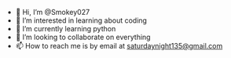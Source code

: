 - 👋 Hi, I’m @Smokey027
- 👀 I’m interested in learning about coding
- 🌱 I’m currently learning python
- 💞️ I’m looking to collaborate on everything
- 📫 How to reach me is by email at saturdaynight135@gmail.com

<!---
Smokey027/Smokey027 is a ✨ special ✨ repository because its `README.md` (this file) appears on your GitHub profile.
You can click the Preview link to take a look at your changes.
--->
